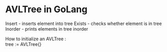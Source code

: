 <h1>AVLTree in GoLang</h1>

<p>Insert - inserts element into tree
Exists - checks whether element is in tree
Inorder - prints elements in tree inorder
</p>

<p>
    How to initialize an AVLTree : <br>
        <t> tree := AVLTree{}
</p>